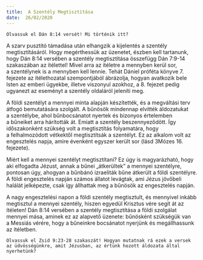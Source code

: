 ```yaml
---
title:  A Szentély Megtisztítása
date:  26/02/2020
---
```


`Olvassuk el Dán 8:14 versét! Mi történik itt?`

A szarv pusztító támadása után elhangzik a kijelentés a szentély megtisztításáról. Hogy megérthessük az üzenetet, észben kell tartanunk, hogy Dán 8:14 versében a szentély megtisztítása összefügg Dán 7:9-14 szakaszában az ítélettel! Mivel arra az ítéletre a mennyben kerül sor, a szentélynek is a mennyben kell lennie. Tehát Dániel próféta könyve 7. fejezete az ítélethozatal szempontjából ábrázolja, hogyan avatkozik bele Isten az emberi ügyekbe, illetve viszonyul azokhoz, a 8. fejezet pedig ugyanezt az eseményt a szentély oldaláról jeleníti meg.

A földi szentélyt a mennyei minta alapján készítették, és a megváltási terv átfogó bemutatására szolgált. A bűnösök mindennap elvitték áldozatukat a szentélybe, ahol bűnbocsánatot nyertek és bizonyos értelemben a bűneiket arra hárították át. Emiatt a szentély beszennyeződött. Így időszakonként szükség volt a megtisztítás folyamatára, hogy a felhalmozódott vétkektől megtisztítsák a szentélyt. Ez az alkalom volt az engesztelés napja, amire évenként egyszer került sor (lásd 3Mózes 16. fejezete).

Miért kell a mennyei szentélyt megtisztítani? Ez úgy is magyarázható, hogy aki elfogadta Jézust, annak a bűnei „átkerültek” a mennyei szentélyre, pontosan úgy, ahogyan a bűnbánó izraeliták bűne átkerült a földi szentélyre. A földi engesztelés napján számos állatot levágtak, ami Jézus jövőbeli halálát jelképezte, csak így állhattak meg a bűnösök az engesztelés napján.

A nagy engesztelési napon a földi szentély megtisztult, és mennyivel inkább megtisztul a mennyei szentély, hiszen egyedül Krisztus vére segít át az ítéleten! Dán 8:14 versében a szentély megtisztítása a földi szolgálat mennyei mása, aminek ez az alapvető üzenete: bűnösként szükségük van a Messiás vérére, hogy a bűneinkre bocsánatot nyerjünk és megállhassunk az ítéletben.

`Olvassuk el Zsid 9:23-28 szakaszát! Hogyan mutatnak rá ezek a versek az üdvösségünkre, amit Jézusban, az értünk hozott áldozata által nyerhetünk?`